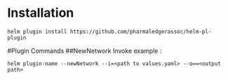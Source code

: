 # Installation
```shell
helm plugin install https://github.com/pharmaledgerassoc/helm-pl-plugin
```
#Plugin Commands
##NewNetwork
Invoke example : 
```shell
helm plugin-name --newNetwork --i=<path to values.yaml> --o==<output path>
```

